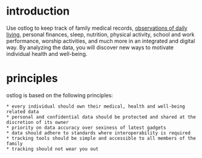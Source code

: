 # introduction
Use ostlog to keep track of family medical records, [observations of daily living](https://en.wikipedia.org/wiki/Observations_of_daily_living), personal finances, sleep, nutrition, physical activity, school and work performance, worship activities, and much more in an integrated and digital way. By analyzing the data, you will discover new ways to motivate individual health and well-being.

# principles
ostlog is based on the following principles:

	* every individual should own their medical, health and well-being related data
	* personal and confidential data should be protected and shared at the discretion of its owner 
	* priority on data accuracy over sexiness of latest gadgets
	* data should adhere to standards where interoperability is required
	* tracking tools should be simple and accessible to all members of the family 
	* tracking should not wear you out

